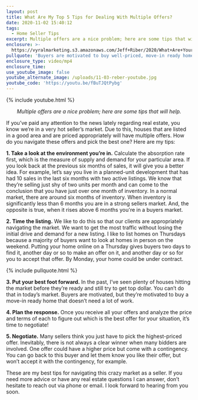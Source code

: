 ```yaml
---
layout: post
title: What Are My Top 5 Tips for Dealing With Multiple Offers?
date: 2020-11-02 15:40:12
tags:
  - Home Seller Tips
excerpt: Multiple offers are a nice problem; here are some tips that will help.
enclosure: >-
  https://vyralmarketing.s3.amazonaws.com/Jeff+Riber/2020/What+Are+Your+Top+5+Tips+for+Dealing+With+Multiple+Offers_.mp4
pullquote: 'Buyers are motivated to buy well-priced, move-in ready homes.'
enclosure_type: video/mp4
enclosure_time:
use_youtube_image: false
youtube_alternate_image: /uploads/11-03-reber-youtube.jpg
youtube_code: 'https://youtu.be/fBuTJQtPybg'
---
```


{% include youtube.html %}

<p style="text-align: center;"><em>Multiple offers are a nice problem; here are some tips that will help.</em></p>

If you’ve paid any attention to the news lately regarding real estate, you know we’re in a very hot seller’s market. Due to this, houses that are listed in a good area and are priced appropriately will have multiple offers. How do you navigate these offers and pick the best one? Here are my tips:

**1\. Take a look at the environment you’re in.** Calculate the absorption rate first, which is the measure of supply and demand for your particular area. If you look back at the previous six months of sales, it will give you a better idea. For example, let’s say you live in a planned-unit development that has had 10 sales in the last six months with two active listings. We know that they’re selling just shy of two units per month and can come to the conclusion that you have just over one month of inventory. In a normal market, there are around six months of inventory. When inventory is significantly less than 6 months you are in a strong sellers market.  And, the opposite is true, when it rises above 6 months you're in a buyers market.&nbsp;

**2\. Time the listing.** We like to do this so that our clients are appropriately navigating the market. We want to get the most traffic without losing the initial drive and demand for a new listing. I like to list homes on Thursdays because a majority of buyers want to look at homes in person on the weekend. Putting your home online on a Thursday gives buyers two days to find it, another day or so to make an offer on it, and another day or so for you to accept that offer. By Monday, your home could be under contract. 

{% include pullquote.html %}

**3\. Put your best foot forward.** In the past, I’ve seen plenty of houses hitting the market before they’re ready and still try to get top dollar. You can’t do that in today’s market. Buyers are motivated, but they’re motivated to buy a move-in ready home that doesn’t need a lot of work.

**4\. Plan the response.** Once you receive all your offers and analyze the price and terms of each to figure out which is the best offer for your situation, it’s time to negotiate!

**5\. Negotiate.** Many sellers think you just have to pick the highest-priced offer. Inevitably, there is not always a clear winner when many bidders are involved. One offer could have a higher price but come with a contingency. You can go back to this buyer and let them know you like their offer, but won’t accept it with the contingency, for example.

These are my best tips for navigating this crazy market as a seller. If you need more advice or have any real estate questions I can answer, don’t hesitate to reach out via phone or email. I look forward to hearing from you soon.